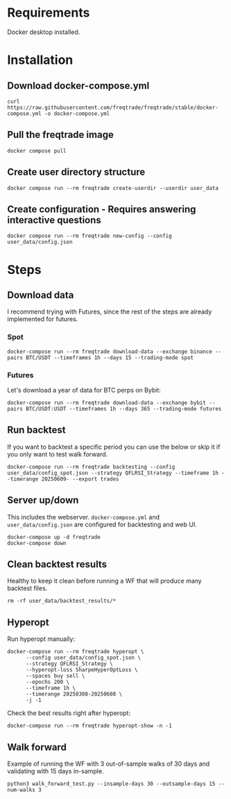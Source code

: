 
# Requirements

Docker desktop installed.

# Installation

## Download docker-compose.yml
```
curl https://raw.githubusercontent.com/freqtrade/freqtrade/stable/docker-compose.yml -o docker-compose.yml
```
## Pull the freqtrade image
```
docker compose pull
```

## Create user directory structure
```
docker compose run --rm freqtrade create-userdir --userdir user_data
```

## Create configuration - Requires answering interactive questions
```
docker compose run --rm freqtrade new-config --config user_data/config.json
```


# Steps


## Download data

I recommend trying with Futures, since the rest of the steps are already implemented for futures.

### Spot
```
docker-compose run --rm freqtrade download-data --exchange binance --pairs BTC/USDT --timeframes 1h --days 15 --trading-mode spot
```
### Futures
Let's download a year of data for BTC perps on Bybit:
```
docker-compose run --rm freqtrade download-data --exchange bybit --pairs BTC/USDT:USDT --timeframes 1h --days 365 --trading-mode futures
```

## Run backtest

If you want to backtest a specific period you can use the below or skip it if you only want to test walk forward.
 ```
docker-compose run --rm freqtrade backtesting --config user_data/config_spot.json --strategy QFLRSI_Strategy --timeframe 1h --timerange 20250609- --export trades
```

## Server up/down
This includes the webserver. `docker-compose.yml` and `user_data/config.json` are configured for backtesting and web UI.

```
docker-compose up -d freqtrade
docker-compose down  
```

## Clean backtest results
Healthy to keep it clean before running a WF that will produce many backtest files.
```
rm -rf user_data/backtest_results/*
```

## Hyperopt
Run hyperopt manually:
```
docker-compose run --rm freqtrade hyperopt \
      --config user_data/config_spot.json \
      --strategy QFLRSI_Strategy \
      --hyperopt-loss SharpeHyperOptLoss \
      --spaces buy sell \
      --epochs 200 \
      --timeframe 1h \
      --timerange 20250308-20250608 \
      -j -1
```
Check the best results right after hyperopt:
```
docker-compose run --rm freqtrade hyperopt-show -n -1
```


## Walk forward

Example of running the WF with 3 out-of-sample walks of 30 days and validating with 15 days in-sample.
```
python3 walk_forward_test.py --insample-days 30 --outsample-days 15 --num-walks 3      
```